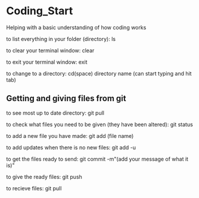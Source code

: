 # Coding_Start
Helping with a basic understanding of how coding works

to list everything in your folder (directory): ls

to clear your terminal window: clear

to exit your terminal window: exit

to change to a directory: cd(space) directory name (can start typing and hit tab)

## Getting and giving files from git

to see most up to date directory: git pull

to check what files you need to be given (they have been altered): git status

to add a new file you have made: git add (file name)

to add updates when there is no new files: git add -u

to get the files ready to send: git commit -m"(add your message of what it is)"

to give the ready files: git push

to recieve files: git pull
